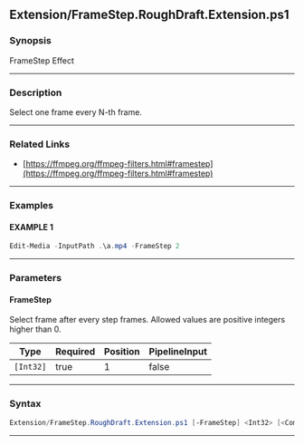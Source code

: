 
Extension/FrameStep.RoughDraft.Extension.ps1
--------------------------------------------
### Synopsis
FrameStep Effect

---
### Description

Select one frame every N-th frame.

---
### Related Links
* [https://ffmpeg.org/ffmpeg-filters.html#framestep](https://ffmpeg.org/ffmpeg-filters.html#framestep)



---
### Examples
#### EXAMPLE 1
```PowerShell
Edit-Media -InputPath .\a.mp4 -FrameStep 2
```

---
### Parameters
#### **FrameStep**

Select frame after every step frames.
Allowed values are positive integers higher than 0.






|Type     |Required|Position|PipelineInput|
|---------|--------|--------|-------------|
|`[Int32]`|true    |1       |false        |



---
### Syntax
```PowerShell
Extension/FrameStep.RoughDraft.Extension.ps1 [-FrameStep] <Int32> [<CommonParameters>]
```
---



